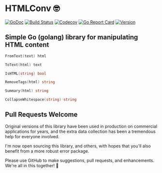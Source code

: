 # HTMLConv 🤓

[![GoDoc](https://img.shields.io/badge/go-documentation-blue.svg?style=flat-square)](http://pkg.go.dev/github.com/benpate/htmlconv)
[![Build Status](https://img.shields.io/github/workflow/status/benpate/htmlconv/Go/master)](https://github.com/benpate/htmlconv/actions/workflows/go.yml)
[![Codecov](https://img.shields.io/codecov/c/github/benpate/htmlconv.svg?style=flat-square)](https://codecov.io/gh/benpate/htmlconv)
[![Go Report Card](https://goreportcard.com/badge/github.com/benpate/htmlconv?style=flat-square)](https://goreportcard.com/report/github.com/benpate/htmlconv)
[![Version](https://img.shields.io/github/v/release/benpate/htmlconv?include_prereleases&style=flat-square&color=brightgreen)](https://github.com/benpate/htmlconv/releases)

## Simple Go (golang) library for manipulating HTML content

```go
FromText(text) html

ToText(html) text

IsHTML(string) bool

RemoveTags(html) string

Summary(html) string

CollapseWhitespace(string) string
```

## Pull Requests Welcome

Original versions of this library have been used in production on commercial applications for years, and the extra data collection has been a tremendous help for everyone involved.

I'm now open sourcing this library, and others, with hopes that you'll also benefit from a more robust error package.

Please use GitHub to make suggestions, pull requests, and enhancements.  We're all in this together! 🤪
